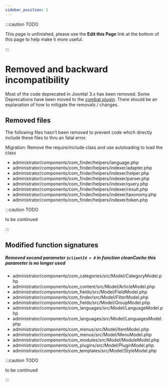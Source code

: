 ```yaml
---
sidebar_position: 3
---
```


:::caution TODO

This page is unfinished, please use the **Edit this Page** link at the bottom of this page to help make it more useful.

:::


# Removed and backward incompatibility

Most of the code deprecated in Joomla! 3.x has been removed. Some Deprecations
have been moved to the [combat plugin](combat-plugin.md).
There should be an explanation of how to mitigate the removals / changes.

## Removed files

The following files hasn't been removed to prevent code which directly include
these files to thru an fatal error.

Migration: Remove the require/include class and use autoloading to load the class

* administrator/components/com_finder/helpers/language.php
* administrator/components/com_finder/helpers/indexer/adapter.php
* administrator/components/com_finder/helpers/indexer/helper.php
* administrator/components/com_finder/helpers/indexer/parser.php
* administrator/components/com_finder/helpers/indexer/query.php
* administrator/components/com_finder/helpers/indexer/result.php
* administrator/components/com_finder/helpers/indexer/taxonomy.php
* administrator/components/com_finder/helpers/indexer/token.php

:::caution TODO

to be continued

:::

## Modified function signatures

##### Removed second parameter `$clientId = 0` in function cleanCache this parameter is no longer used

* administrator/components/com_categories/src/Model/CategoryModel.php
* administrator/components/com_content/src/Model/ArticleModel.php
* administrator/components/com_fields/src/Model/FieldModel.php
* administrator/components/com_finder/src/Model/FilterModel.php
* administrator/components/com_fields/src/Model/GroupModel.php
* administrator/components/com_languages/src/Model/LanguageModel.php
* administrator/components/com_languages/src/Model/LanguagesModel.php
* administrator/components/com_menus/src/Model/ItemModel.php
* administrator/components/com_menus/src/Model/MenuModel.php
* administrator/components/com_modules/src/Model/ModuleModel.php
* administrator/components/com_plugins/src/Model/PluginModel.php
* administrator/components/com_templates/src/Model/StyleModel.php


:::caution TODO

to be continued

:::
